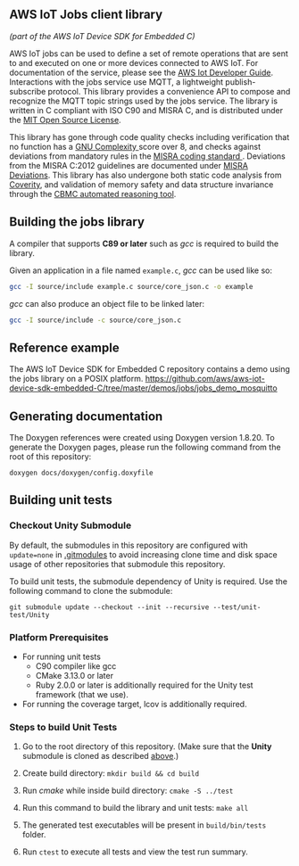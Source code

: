 ## AWS IoT Jobs client library
*(part of the AWS IoT Device SDK for Embedded C)*

AWS IoT jobs can be used to define a set of remote operations that
are sent to and executed on one or more devices connected to AWS IoT.
For documentation of the service, please see the [AWS Iot Developer
Guide](https://docs.aws.amazon.com/iot/latest/developerguide/iot-jobs.html).
Interactions with the jobs service use MQTT, a lightweight
publish-subscribe protocol.  This library provides a convenience API to
compose and recognize the MQTT topic strings used by the jobs service.
The library is written in C compliant with ISO C90 and MISRA C,
and is distributed under the [MIT Open Source License](LICENSE).

This library has gone through code quality checks
including verification that no function has a [GNU Complexity
](https://www.gnu.org/software/complexity/manual/complexity.html)
score over 8, and checks against deviations
from mandatory rules in the [MISRA coding standard
](https://www.misra.org.uk/MISRAHome/MISRAC2012/tabid/196/Default.aspx).
Deviations from the MISRA C:2012 guidelines are documented under [MISRA
Deviations](MISRA.md). This library has also undergone both static code
analysis from [Coverity](https://scan.coverity.com/), and validation of
memory safety and data structure invariance through the [CBMC automated
reasoning tool](https://www.cprover.org/cbmc/).

## Building the jobs library

A compiler that supports **C89 or later** such as *gcc* is required to build the library.

Given an application in a file named `example.c`, *gcc* can be used like so:
```bash
gcc -I source/include example.c source/core_json.c -o example
```

*gcc* can also produce an object file to be linked later:
```bash
gcc -I source/include -c source/core_json.c
```

## Reference example

The AWS IoT Device SDK for Embedded C repository contains a demo using
the jobs library on a POSIX platform.
https://github.com/aws/aws-iot-device-sdk-embedded-C/tree/master/demos/jobs/jobs_demo_mosquitto

## Generating documentation

The Doxygen references were created using Doxygen version 1.8.20. To generate the
Doxygen pages, please run the following command from the root of this repository:

```shell
doxygen docs/doxygen/config.doxyfile
```

## Building unit tests

### Checkout Unity Submodule

By default, the submodules in this repository are configured with
`update=none` in [.gitmodules](.gitmodules) to avoid increasing
clone time and disk space usage of other repositories that submodule
this repository.

To build unit tests, the submodule dependency of Unity is required. Use
the following command to clone the submodule:
```
git submodule update --checkout --init --recursive --test/unit-test/Unity
```

### Platform Prerequisites

- For running unit tests
    - C90 compiler like gcc
    - CMake 3.13.0 or later
    - Ruby 2.0.0 or later is additionally required for the Unity test framework (that we use).
- For running the coverage target, lcov is additionally required.

### Steps to build Unit Tests

1. Go to the root directory of this repository. (Make
sure that the **Unity** submodule is cloned as described
[above](#checkout-unity-submodule).)

1. Create build directory: `mkdir build && cd build`

1. Run *cmake* while inside build directory: `cmake -S ../test`

1. Run this command to build the library and unit tests: `make all`

1. The generated test executables will be present in `build/bin/tests` folder.

1. Run `ctest` to execute all tests and view the test run summary.
